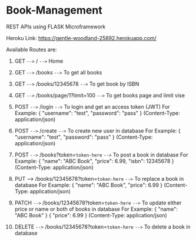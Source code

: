 # Book-Management

REST APIs using FLASK Microframework

Heroku Link: https://gentle-woodland-25892.herokuapp.com/

Available Routes are:

1. GET `-->` / `-->` Home
2. GET `-->` /books `-->` To get all books
3. GET `-->` /books/12345678 `-->` To get book by ISBN
4. GET `-->` /books/page/1?limit=100 `-->` To get books page and limit vise

5. POST `-->` /login `-->` To login and get an access token (JWT)
   For Example: { "username": "test", "password": "pass" } (Content-Type: application/json)

6. POST `-->` /create `-->` To create new user in database
   For Example: { "username": "test", "password": "pass" } (Content-Type: application/json)

7. POST `-->` /books?token=`token-here` `-->` To post a book in database
   For Example: { "name": "ABC Book", "price": 6.99, "isbn": 12345678 } (Content-Type: application/json)

8. PUT --> /books/12345678?token=`token-here` `-->` To replace a book in database
   For Example: { "name": "ABC Book", "price": 6.99 } (Content-Type: application/json)

9. PATCH `-->` /books/12345678?token=`token-here` `-->` To update either price or name or both of books in database
   For Example: { "name": "ABC Book" } { "price": 6.99 } (Content-Type: application/json)

10. DELETE `-->` /books/12345678?token=`token-here` `-->` To delete a book in database
